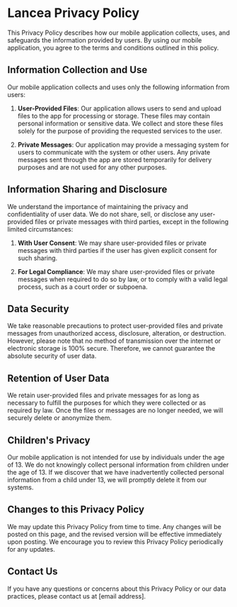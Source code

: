 
# Lancea Privacy Policy


This Privacy Policy describes how our mobile application collects, uses, and safeguards the information provided by users. By using our mobile application, you agree to the terms and conditions outlined in this policy.

## Information Collection and Use

Our mobile application collects and uses only the following information from users:

1. **User-Provided Files**: Our application allows users to send and upload files to the app for processing or storage. These files may contain personal information or sensitive data. We collect and store these files solely for the purpose of providing the requested services to the user.

2. **Private Messages**: Our application may provide a messaging system for users to communicate with the system or other users. Any private messages sent through the app are stored temporarily for delivery purposes and are not used for any other purposes.

## Information Sharing and Disclosure

We understand the importance of maintaining the privacy and confidentiality of user data. We do not share, sell, or disclose any user-provided files or private messages with third parties, except in the following limited circumstances:

1. **With User Consent**: We may share user-provided files or private messages with third parties if the user has given explicit consent for such sharing.

2. **For Legal Compliance**: We may share user-provided files or private messages when required to do so by law, or to comply with a valid legal process, such as a court order or subpoena.

## Data Security

We take reasonable precautions to protect user-provided files and private messages from unauthorized access, disclosure, alteration, or destruction. However, please note that no method of transmission over the internet or electronic storage is 100% secure. Therefore, we cannot guarantee the absolute security of user data.

## Retention of User Data

We retain user-provided files and private messages for as long as necessary to fulfill the purposes for which they were collected or as required by law. Once the files or messages are no longer needed, we will securely delete or anonymize them.

## Children's Privacy

Our mobile application is not intended for use by individuals under the age of 13. We do not knowingly collect personal information from children under the age of 13. If we discover that we have inadvertently collected personal information from a child under 13, we will promptly delete it from our systems.

## Changes to this Privacy Policy

We may update this Privacy Policy from time to time. Any changes will be posted on this page, and the revised version will be effective immediately upon posting. We encourage you to review this Privacy Policy periodically for any updates.

## Contact Us

If you have any questions or concerns about this Privacy Policy or our data practices, please contact us at [email address].

